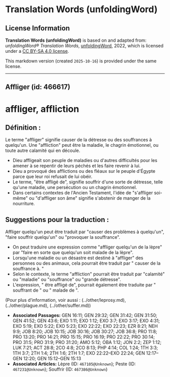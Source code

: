 # Translation Words (unfoldingWord)

## License Information

**Translation Words (unfoldingWord)** is based on and adapted from: _unfoldingWord® Translation Words_, [unfoldingWord](https://unfoldingword.org/utw), 2022, which is licensed under a [CC BY-SA 4.0 license](https://creativecommons.org/licenses/by-sa/4.0/legalcode.en).

This markdown version (created `2025-10-16`) is provided under the same license.



--------------------------------

## Affliger (id: 466617)

affliger, affliction
====================

Définition :
------------

Le terme "affliger" signifie causer de la détresse ou des souffrances à quelqu'un. Une "affliction" peut être la maladie, le chagrin émotionnel, ou toute autre calamité qui en découle.

* Dieu affligeait son peuple de maladies ou d'autres difficultés pour les amener à se repentir de leurs péchés et les faire revenir à lui.
* Dieu a provoqué des afflictions ou des fléaux sur le peuple d'Égypte parce que leur roi refusait de lui obéir.
* Le terme, "être affligé de", signifie souffrir d'une sorte de détresse, telle qu'une maladie, une persécution ou un chagrin émotionnel.
* Dans certains contextes de l'Ancien Testament, l'idée de "s'affliger soi\-même" ou "d'affliger son âme" signifie s'abstenir de manger de la nourriture.

Suggestions pour la traduction :
--------------------------------

Affliger quelqu'un peut être traduit par "causer des problèmes à quelqu'un", "faire souffrir quelqu'un" ou "provoquer la souffrance".

* On peut traduire une expression comme "affliger quelqu'un de la lèpre" par "faire en sorte que quelqu'un soit malade de la lèpre".
* Lorsqu'une maladie ou un désastre est destiné à "affliger" des personnes ou des animaux, cela pourrait être traduit par " causer de la souffrance à. "
* Selon le contexte, le terme "affliction" pourrait être traduit par "calamité" ou "maladie" ou "souffrance" ou "grande détresse".
* L'expression, " être affligé de", pourrait également être traduite par " souffrant de " ou " malade de ".

(Pour plus d’information, voir aussi : (../other/leprosy.md), (../other/plague.md), (../other/suffer.md))

* **Associated Passages:** GEN 16:11; GEN 29:32; GEN 31:42; GEN 31:50; GEN 41:52; GEN 43:6; EXO 1:11; EXO 1:12; EXO 3:7; EXO 3:17; EXO 4:31; EXO 5:19; EXO 5:22; EXO 5:23; EXO 22:22; EXO 22:23; EZR 8:21; NEH 9:9; JOB 8:20; JOB 10:15; JOB 30:16; JOB 30:27; JOB 36:8; PRO 11:8; PRO 13:20; PRO 14:21; PRO 15:15; PRO 16:19; PRO 22:22; PRO 30:14; PRO 31:5; PRO 31:9; PRO 31:20; AMO 5:12; OBA 1:12; JON 2:2; ZEP 1:12; LUK 7:21; ACT 28:8; 2CO 4:8; 2CO 8:13; PHP 4:14; COL 1:24; 1TH 3:3; 1TH 3:7; 2TH 1:4; 2TH 1:6; 2TH 1:7; EXO 22:22–EXO 22:24; GEN 12:17–GEN 12:20; GEN 15:12–GEN 15:13
* **Associated Articles:** Lèpre (ID: `467105@Unknown`); Peste (ID: `467231@Unknown`); Souffrir (ID: `467386@Unknown`)

